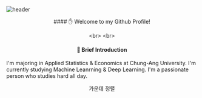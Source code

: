 ![header](https://capsule-render.vercel.app/api?type=waving&text=Sumin%Kwak&height=300&color=5BFFB0&fontColor=ffffff)

<div align="center">
#### ✋ Welcome to my Github Profile!

<br\>
<br\>

#### 🔎 Brief Introduction
</div>


I'm majoring in Applied Statistics & Economics at Chung-Ang University.
I'm currently studying Machine Leanrning & Deep Learning.
I'm a passionate person who studies hard all day.
<div align="center">
  가운데 정렬
</div>
